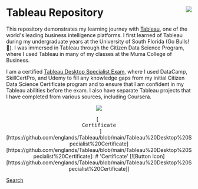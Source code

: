 # Tableau Repository <img src="https://img.icons8.com/color/2x/tableau-software" align=right>

This repository demonstrates my learning journey with [Tableau](https://www.tableau.com/), one of the world's leading business intelligence platforms. I first learned of Tableau during my undergraduate years at the University of South Florida (Go Bulls! 🤘). I was immersed in Tableau through the Citizen Data Science Program, where I used Tableau in many of my classes at the Muma College of Business.

I am a certified [Tableau Desktop Specialist Exam](https://www.tableau.com/learn/certification/desktop-specialist), where I used DataCamp, SkillCertPro, and Udemy to fill any knowledge gaps from my initial Citizen Data Science Certificate program and to ensure that I am confident in my Tableau abilities before the exam. I also have separate Tableau projects that I have completed from various sources, including Coursera. 

<p align="center">
<img src="https://images.credly.com/size/220x220/images/ef3e7933-f1f1-4bba-9b10-f278188c72ad/image.png">
</p>

<p align="center">
[<kbd> <br> Certificate <br> </kbd>][https://github.com/englands/Tableau/blob/main/Tableau%20Desktop%20Specialist%20Certificate]
[https://github.com/englands/Tableau/blob/main/Tableau%20Desktop%20Specialist%20Certificate]: # 'Certificate'
[![Button Icon][https://github.com/englands/Tableau/blob/main/Tableau%20Desktop%20Specialist%20Certificate]]

<a href="https://github.com/englands/Tableau/blob/main/Tableau%20Desktop%20Specialist%20Certificate" class="button icon search">Search</a>
</p>
